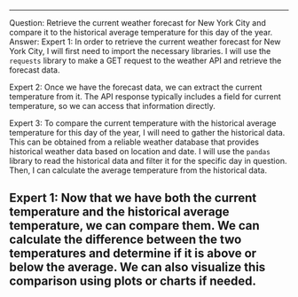 ---------------------------
Question: Retrieve the current weather forecast for New York City and compare it to the historical average temperature for this day of the year.
Answer:
Expert 1: In order to retrieve the current weather forecast for New York City, I will first need to import the necessary libraries. I will use the `requests` library to make a GET request to the weather API and retrieve the forecast data.

Expert 2: Once we have the forecast data, we can extract the current temperature from it. The API response typically includes a field for current temperature, so we can access that information directly.

Expert 3: To compare the current temperature with the historical average temperature for this day of the year, I will need to gather the historical data. This can be obtained from a reliable weather database that provides historical weather data based on location and date. I will use the `pandas` library to read the historical data and filter it for the specific day in question. Then, I can calculate the average temperature from the historical data.

Expert 1: Now that we have both the current temperature and the historical average temperature, we can compare them. We can calculate the difference between the two temperatures and determine if it is above or below the average. We can also visualize this comparison using plots or charts if needed.
---------------------------
